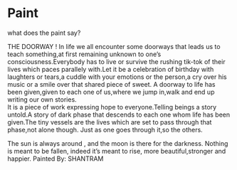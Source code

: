 # Paint
what does the paint say?

THE DOORWAY !
In life we all encounter some doorways that leads us to teach something,at first remaining unknown to one’s consciousness.Everybody has to live or survive the rushing tik-tok of their lives which paces parallely with.Let it be a celebration of birthday with laughters or tears,a cuddle with your emotions or the person,a cry over his music or a smile over that shared piece of sweet.
A doorway to life has been given,given to each one of us,where we jump in,walk and end up writing our own stories.                                                                                                                                          
It is a piece of work expressing hope to everyone.Telling beings a story untold.A story of dark phase that descends to each one whom life has been given.The tiny vessels are the lives which are set to pass through that phase,not alone though.
Just as one goes through it,so the others.

The sun is always around ,
and the moon is there for the darkness.
Nothing is meant to be fallen,
indeed it’s meant to rise,
more beautiful,stronger and happier.
Painted By: SHANTRAM
